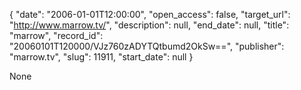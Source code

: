 {
  "date": "2006-01-01T12:00:00", 
  "open_access": false, 
  "target_url": "http://www.marrow.tv/", 
  "description": null, 
  "end_date": null, 
  "title": "marrow", 
  "record_id": "20060101T120000/VJz760zADYTQtbumd2OkSw==", 
  "publisher": "marrow.tv", 
  "slug": 11911, 
  "start_date": null
}

None